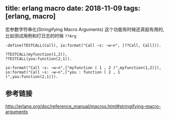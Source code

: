 title: erlang macro
date: 2018-11-09
tags: [erlang, macro]
---

宏参数字符串化(Stringifying Macro Arguments)
这个功能有时候还真挺有用的, 比如测试用例和打日志的时候 `??Arg`

```
-define(TESTCALL(Call), io:format("Call ~s: ~w~n", [??Call, Call])).

?TESTCALL(myfunction(1,2)),
?TESTCALL(you:function(2,1)).
```

```
io:format("Call ~s: ~w~n",["myfunction ( 1 , 2 )",myfunction(1,2)]),
io:format("Call ~s: ~w~n",["you : function ( 2 , 1 )",you:function(2,1)]).
```

<!--more-->

## 参考链接
http://erlang.org/doc/reference_manual/macros.html#stringifying-macro-arguments

